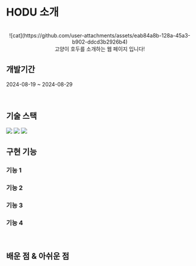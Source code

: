 # HODU 소개 

<p align="center">
  <br>
   ![cat](https://github.com/user-attachments/assets/eab84a8b-128a-45a3-b902-ddcd3b2926b4)
  <br>
  고양이 호두를 소개하는 웹 페이지 입니다!
</p>


## 개발기간

<p align="justify">
2024-08-19 ~ 2024-08-29
</p>


<br>

## 기술 스택
<img src="https://img.shields.io/badge/html5-E34F26?style=for-the-badge&logo=html5&logoColor=white">
<img src="https://img.shields.io/badge/css-1572B6?style=for-the-badge&logo=css3&logoColor=white">
<img src="https://img.shields.io/badge/javascript-F7DF1E?style=for-the-badge&logo=javascript&logoColor=black">

<br>

## 구현 기능

### 기능 1

### 기능 2

### 기능 3

### 기능 4

<br>

## 배운 점 & 아쉬운 점

<p align="justify">

</p>

<br>


